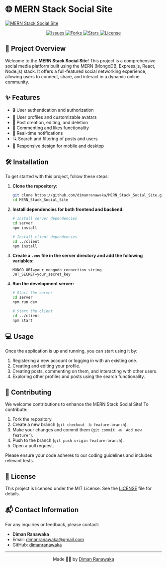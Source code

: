 # 🌐 MERN Stack Social Site

[![MERN Stack Social Site](./Banner.gif)](https://github.com/dimanranawaka/MERN_Stack_Social_Site)

<p align="center">
  <a href="https://github.com/dimanranawaka/MERN_Stack_Social_Site/issues">
    <img src="https://img.shields.io/github/issues/dimanranawaka/MERN_Stack_Social_Site" alt="Issues">
  </a>
  <a href="https://github.com/dimanranawaka/MERN_Stack_Social_Site/network/members">
    <img src="https://img.shields.io/github/forks/dimanranawaka/MERN_Stack_Social_Site" alt="Forks">
  </a>
  <a href="https://github.com/dimanranawaka/MERN_Stack_Social_Site/stargazers">
    <img src="https://img.shields.io/github/stars/dimanranawaka/MERN_Stack_Social_Site" alt="Stars">
  </a>
  <a href="https://github.com/dimanranawaka/MERN_Stack_Social_Site/blob/master/LICENSE">
    <img src="https://img.shields.io/github/license/dimanranawaka/MERN_Stack_Social_Site" alt="License">
  </a>
</p>

## 🚀 Project Overview

Welcome to the **MERN Stack Social Site**! This project is a comprehensive social media platform built using the MERN (MongoDB, Express.js, React, Node.js) stack. It offers a full-featured social networking experience, allowing users to connect, share, and interact in a dynamic online community.

## ✨ Features

- 🔒 User authentication and authorization
- 👤 User profiles and customizable avatars
- 📝 Post creation, editing, and deletion
- 💬 Commenting and likes functionality
- 📢 Real-time notifications
- 🔍 Search and filtering of posts and users
- 📱 Responsive design for mobile and desktop

## 🛠️ Installation

To get started with this project, follow these steps:

1. **Clone the repository:**

    ```bash
    git clone https://github.com/dimanranawaka/MERN_Stack_Social_Site.git
    cd MERN_Stack_Social_Site
    ```

2. **Install dependencies for both frontend and backend:**

    ```bash
    # Install server dependencies
    cd server
    npm install

    # Install client dependencies
    cd ../client
    npm install
    ```

3. **Create a `.env` file in the server directory and add the following variables:**

    ```env
    MONGO_URI=your_mongodb_connection_string
    JWT_SECRET=your_secret_key
    ```

4. **Run the development server:**

    ```bash
    # Start the server
    cd server
    npm run dev

    # Start the client
    cd ../client
    npm start
    ```

## 💻 Usage

Once the application is up and running, you can start using it by:

1. Registering a new account or logging in with an existing one.
2. Creating and editing your profile.
3. Creating posts, commenting on them, and interacting with other users.
4. Exploring other profiles and posts using the search functionality.

## 🤝 Contributing

We welcome contributions to enhance the MERN Stack Social Site! To contribute:

1. Fork the repository.
2. Create a new branch (`git checkout -b feature-branch`).
3. Make your changes and commit them (`git commit -m 'Add new feature'`).
4. Push to the branch (`git push origin feature-branch`).
5. Open a pull request.

Please ensure your code adheres to our coding guidelines and includes relevant tests.

## 📄 License

This project is licensed under the MIT License. See the [LICENSE](./LICENSE) file for details.

## 📬 Contact Information

For any inquiries or feedback, please contact:

- **Diman Ranawaka**
- Email: [dimanranawaka@gmail.com](mailto:dimanranawaka@gmail.com)
- GitHub: [dimanranawaka](https://github.com/dimanranawaka)

---

<p align="center">
  Made 🧑‍💻 by <a href="https://github.com/dimanranawaka">Diman Ranawaka</a>
</p>
